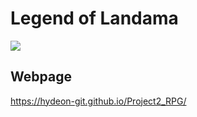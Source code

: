 # Legend of Landama

![](https://github.com/Hydeon-git/Project2_RPG/blob/wiki/docs/Landama.jpg)

## Webpage
https://hydeon-git.github.io/Project2_RPG/
